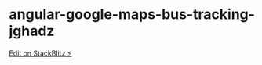 # angular-google-maps-bus-tracking-jghadz

[Edit on StackBlitz ⚡️](https://stackblitz.com/edit/angular-google-maps-bus-tracking-jghadz)